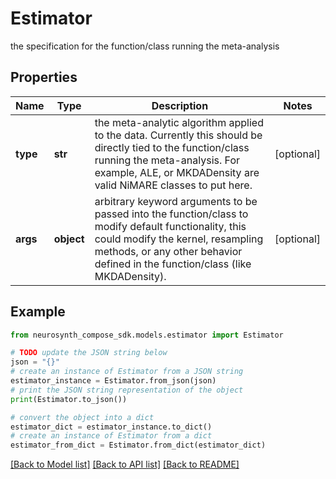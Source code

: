 # Estimator

the specification for the function/class running the meta-analysis

## Properties

Name | Type | Description | Notes
------------ | ------------- | ------------- | -------------
**type** | **str** | the meta-analytic algorithm applied to the data. Currently this should be directly tied to the function/class running the meta-analysis. For example, ALE, or MKDADensity are valid NiMARE classes to put here. | [optional] 
**args** | **object** | arbitrary keyword arguments to be passed into the function/class to modify default functionality, this could modify the kernel, resampling methods, or any other behavior defined in the function/class (like MKDADensity). | [optional] 

## Example

```python
from neurosynth_compose_sdk.models.estimator import Estimator

# TODO update the JSON string below
json = "{}"
# create an instance of Estimator from a JSON string
estimator_instance = Estimator.from_json(json)
# print the JSON string representation of the object
print(Estimator.to_json())

# convert the object into a dict
estimator_dict = estimator_instance.to_dict()
# create an instance of Estimator from a dict
estimator_from_dict = Estimator.from_dict(estimator_dict)
```
[[Back to Model list]](../README.md#documentation-for-models) [[Back to API list]](../README.md#documentation-for-api-endpoints) [[Back to README]](../README.md)


